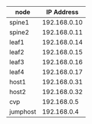 | node | IP Address |
| --- | --- |
| spine1 | 192.168.0.10 |
| spine2 | 192.168.0.11 |
| leaf1 | 192.168.0.14 |
| leaf2 | 192.168.0.15 | 
| leaf3 | 192.168.0.16 |
| leaf4 | 192.168.0.17 |
| host1 | 192.168.0.31 |
| host2 | 192.168.0.32 |
| cvp | 192.168.0.5 |
| jumphost | 192.168.0.4 |
